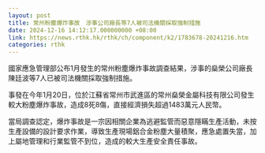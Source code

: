 ```yaml
---
layout: post
title: 常州粉塵爆炸事故　涉事公司廠長等7人被司法機關採取強制措施
date: 2024-12-16 14:12:17.000000000 +08:00
link: https://news.rthk.hk/rthk/ch/component/k2/1783678-20241216.htm
categories: rthk
---
```


國家應急管理部公布1月發生的常州粉塵爆炸事故調查結果，涉事的燊榮公司廠長陳廷波等7人已被司法機關採取強制措施。 

事發在今年1月20日，位於江蘇省常州市武進區的常州燊榮金屬科技有限公司發生較大粉塵爆炸事故，造成8死8傷，直接經濟損失超過1483萬元人民幣。

當局調查認定，爆炸事故是一宗因相關企業為逃避監管而惡意隱瞞生產活動，未按生產設備的設計要求作業，導致生產現場鋁合金粉塵大量積聚，應急處置失當，加上屬地管理和行業監管不到位，造成的較大生產安全責任事故。
